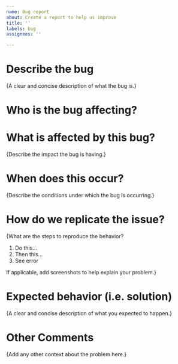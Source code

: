 ```yaml
---
name: Bug report
about: Create a report to help us improve
title: ''
labels: bug
assignees: ''

---
```


# Describe the bug

{A clear and concise description of what the bug is.}

# Who is the bug affecting?

# What is affected by this bug?

{Describe the impact the bug is having.}

# When does this occur?

{Describe the conditions under which the bug is occurring.}

# How do we replicate the issue?

{What are the steps to reproduce the behavior?
1. Do this...
1. Then this...
1. See error

If applicable, add screenshots to help explain your problem.}

# Expected behavior (i.e. solution)

{A clear and concise description of what you expected to happen.}

# Other Comments

{Add any other context about the problem here.}
